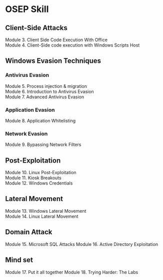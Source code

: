 # OSEP Skill

## Client-Side Attacks
Module 3. Client Side Code Execution With Office    
Module 4. Client-Side code execution with Windows Scripts Host 

## Windows Evasion Techniques
### Antivirus Evasion
Module 5. Process injection & migration     
Module 6. Introduction to Antivirus Evasion      
Module 7. Advanced Antivirus Evasion     

### Application Evasion
Module 8. Application Whitelisting

### Network Evasion
Module 9. Bypassing Network Filters

## Post-Exploitation
Module 10. Linux Post-Exploitation      
Module 11. Kiosk Breakouts      
Module 12. Windows Credentials      

## Lateral Movement
Module 13. Windows Lateral Movement    
Module 14. Linux Lateral Movement    

## Domain Attack
Module 15. Microsoft SQL Attacks
Module 16. Active Directory Exploitation

## Mind set
Module 17. Put it all together
Module 18. Trying Harder: The Labs
